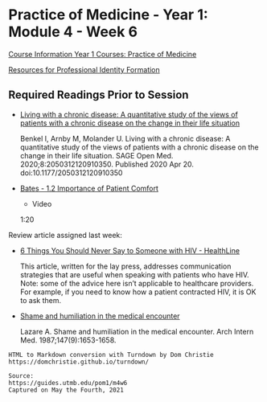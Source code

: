 # Practice of Medicine - Year 1: Module 4 - Week 6

[Course Information Year 1 Courses: Practice of Medicine](/usmle/pom1/course-information.html)

[Resources for Professional Identity Formation](/usmle/pom1/pif.html)

## Required Readings Prior to Session

*   [Living with a chronic disease: A quantitative study of the views of patients with a chronic disease on the change in their life situation](https://www.ncbi.nlm.nih.gov/pmc/articles/PMC7171994/)
    
    Benkel I, Arnby M, Molander U. Living with a chronic disease: A quantitative study of the views of patients with a chronic disease on the change in their life situation. SAGE Open Med. 2020;8:2050312120910350. Published 2020 Apr 20. doi:10.1177/2050312120910350
    
*   [Bates - 1.2 Importance of Patient Comfort](http://libux.utmb.edu/login?url=https://batesvisualguide.com/MultimediaPlayer.aspx?multimediaid=6091078)
    
    *   Video
    
    1:20
    

Review article assigned last week:

*   [6 Things You Should Never Say to Someone with HIV - HealthLine](https://www.healthline.com/health/hiv-aids/what-not-to-ask-someone-with-hiv)
    
    This article, written for the lay press, addresses communication strategies that are useful when speaking with patients who have HIV. Note: some of the advice here isn’t applicable to healthcare providers. For example, if you need to know how a patient contracted HIV, it is OK to ask them.
    
*   [Shame and humiliation in the medical encounter](http://libux.utmb.edu/login?url=https://jamanetwork.com/journals/jamainternalmedicine/fullarticle/608778)
    
    Lazare A. Shame and humiliation in the medical encounter. Arch Intern Med. 1987;147(9):1653-1658.

```
HTML to Markdown conversion with Turndown by Dom Christie
https://domchristie.github.io/turndown/

Source:
https://guides.utmb.edu/pom1/m4w6
Captured on May the Fourth, 2021
```
